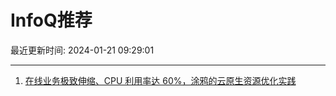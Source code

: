 # InfoQ推荐

最近更新时间: 2024-01-21 09:29:01

--- 
1. [在线业务极致伸缩、CPU 利用率达 60%，涂鸦的云原生资源优化实践](https://www.infoq.cn/article/zvWONZ2fULHIXpfSh7dX) 
